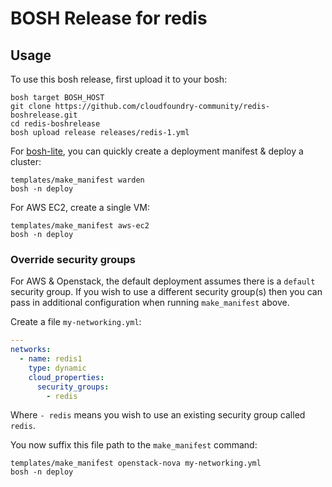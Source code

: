 # BOSH Release for redis

## Usage

To use this bosh release, first upload it to your bosh:

```
bosh target BOSH_HOST
git clone https://github.com/cloudfoundry-community/redis-boshrelease.git
cd redis-boshrelease
bosh upload release releases/redis-1.yml
```

For [bosh-lite](https://github.com/cloudfoundry/bosh-lite), you can quickly create a deployment manifest & deploy a cluster:

```
templates/make_manifest warden
bosh -n deploy
```

For AWS EC2, create a single VM:

```
templates/make_manifest aws-ec2
bosh -n deploy
```

### Override security groups

For AWS & Openstack, the default deployment assumes there is a `default` security group. If you wish to use a different security group(s) then you can pass in additional configuration when running `make_manifest` above.

Create a file `my-networking.yml`:

``` yaml
---
networks:
  - name: redis1
    type: dynamic
    cloud_properties:
      security_groups:
        - redis
```

Where `- redis` means you wish to use an existing security group called `redis`.

You now suffix this file path to the `make_manifest` command:

```
templates/make_manifest openstack-nova my-networking.yml
bosh -n deploy
```
